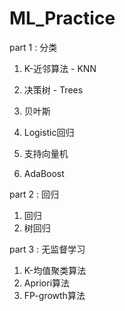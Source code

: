 # ML_Practice

part 1 : 分类

1. K-近邻算法 - KNN

2. 决策树 - Trees

3. 贝叶斯

4. Logistic回归

5. 支持向量机

6. AdaBoost

part 2 : 回归

1. 回归
2. 树回归

part 3 : 无监督学习
1. K-均值聚类算法
2. Apriori算法
3. FP-growth算法
